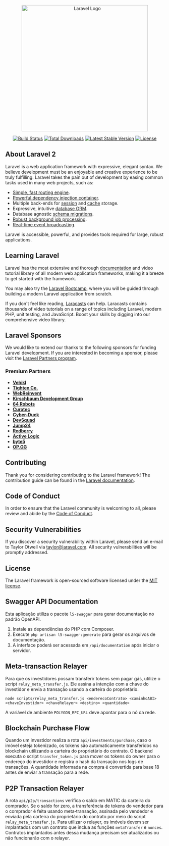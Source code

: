 <p align="center"><a href="https://laravel.com" target="_blank"><img src="https://raw.githubusercontent.com/laravel/art/master/logo-lockup/5%20SVG/2%20CMYK/1%20Full%20Color/laravel-logolockup-cmyk-red.svg" width="400" alt="Laravel Logo"></a></p>

<p align="center">
<a href="https://github.com/laravel/framework/actions"><img src="https://github.com/laravel/framework/workflows/tests/badge.svg" alt="Build Status"></a>
<a href="https://packagist.org/packages/laravel/framework"><img src="https://img.shields.io/packagist/dt/laravel/framework" alt="Total Downloads"></a>
<a href="https://packagist.org/packages/laravel/framework"><img src="https://img.shields.io/packagist/v/laravel/framework" alt="Latest Stable Version"></a>
<a href="https://packagist.org/packages/laravel/framework"><img src="https://img.shields.io/packagist/l/laravel/framework" alt="License"></a>
</p>

## About Laravel 2

Laravel is a web application framework with expressive, elegant syntax. We believe development must be an enjoyable and creative experience to be truly fulfilling. Laravel takes the pain out of development by easing common tasks used in many web projects, such as:

- [Simple, fast routing engine](https://laravel.com/docs/routing).
- [Powerful dependency injection container](https://laravel.com/docs/container).
- Multiple back-ends for [session](https://laravel.com/docs/session) and [cache](https://laravel.com/docs/cache) storage.
- Expressive, intuitive [database ORM](https://laravel.com/docs/eloquent).
- Database agnostic [schema migrations](https://laravel.com/docs/migrations).
- [Robust background job processing](https://laravel.com/docs/queues).
- [Real-time event broadcasting](https://laravel.com/docs/broadcasting).

Laravel is accessible, powerful, and provides tools required for large, robust applications.

## Learning Laravel

Laravel has the most extensive and thorough [documentation](https://laravel.com/docs) and video tutorial library of all modern web application frameworks, making it a breeze to get started with the framework.

You may also try the [Laravel Bootcamp](https://bootcamp.laravel.com), where you will be guided through building a modern Laravel application from scratch.

If you don't feel like reading, [Laracasts](https://laracasts.com) can help. Laracasts contains thousands of video tutorials on a range of topics including Laravel, modern PHP, unit testing, and JavaScript. Boost your skills by digging into our comprehensive video library.

## Laravel Sponsors

We would like to extend our thanks to the following sponsors for funding Laravel development. If you are interested in becoming a sponsor, please visit the [Laravel Partners program](https://partners.laravel.com).

### Premium Partners

- **[Vehikl](https://vehikl.com/)**
- **[Tighten Co.](https://tighten.co)**
- **[WebReinvent](https://webreinvent.com/)**
- **[Kirschbaum Development Group](https://kirschbaumdevelopment.com)**
- **[64 Robots](https://64robots.com)**
- **[Curotec](https://www.curotec.com/services/technologies/laravel/)**
- **[Cyber-Duck](https://cyber-duck.co.uk)**
- **[DevSquad](https://devsquad.com/hire-laravel-developers)**
- **[Jump24](https://jump24.co.uk)**
- **[Redberry](https://redberry.international/laravel/)**
- **[Active Logic](https://activelogic.com)**
- **[byte5](https://byte5.de)**
- **[OP.GG](https://op.gg)**

## Contributing

Thank you for considering contributing to the Laravel framework! The contribution guide can be found in the [Laravel documentation](https://laravel.com/docs/contributions).

## Code of Conduct

In order to ensure that the Laravel community is welcoming to all, please review and abide by the [Code of Conduct](https://laravel.com/docs/contributions#code-of-conduct).

## Security Vulnerabilities

If you discover a security vulnerability within Laravel, please send an e-mail to Taylor Otwell via [taylor@laravel.com](mailto:taylor@laravel.com). All security vulnerabilities will be promptly addressed.

## License

The Laravel framework is open-sourced software licensed under the [MIT license](https://opensource.org/licenses/MIT).

## Swagger API Documentation

Esta aplicação utiliza o pacote `l5-swagger` para gerar documentação no padrão OpenAPI.

1. Instale as dependências do PHP com Composer.
2. Execute `php artisan l5-swagger:generate` para gerar os arquivos de documentação.
3. A interface poderá ser acessada em `/api/documentation` após iniciar o servidor.

## Meta-transaction Relayer

Para que os investidores possam transferir tokens sem pagar gás, utilize o script `relay_meta_transfer.js`. Ele assina a intenção com a chave do investidor e envia a transação usando a carteira do proprietário.

```
node scripts/relay_meta_transfer.js <enderecoContrato> <caminhoABI> <chaveInvestidor> <chaveRelayer> <destino> <quantidade>
```

A variável de ambiente `POLYGON_RPC_URL` deve apontar para o nó da rede.

## Blockchain Purchase Flow

Quando um investidor realiza a rota `api/investments/purchase`, caso o imóvel
esteja tokenizado, os tokens são automaticamente transferidos na blockchain
utilizando a carteira do proprietário do contrato. O backend executa o script
`transfer_token.js` para mover os tokens do owner para o endereço do
investidor e registra o hash da transação nos logs de transações. A
quantidade informada na compra é convertida para base 18 antes de enviar a
transação para a rede.

## P2P Transaction Relayer

A rota `api/p2p/transactions` verifica o saldo em MATIC da carteira do
comprador. Se o saldo for zero, a transferência de tokens do vendedor para o
comprador é feita usando meta‑transação, assinada pelo vendedor e enviada pela
carteira do proprietário do contrato por meio do script `relay_meta_transfer.js`.
Para utilizar o relayer, os imóveis devem ser implantados com um contrato que
inclua as funções `metaTransfer` e `nonces`. Contratos implantados antes dessa
mudança precisam ser atualizados ou não funcionarão com o relayer.

